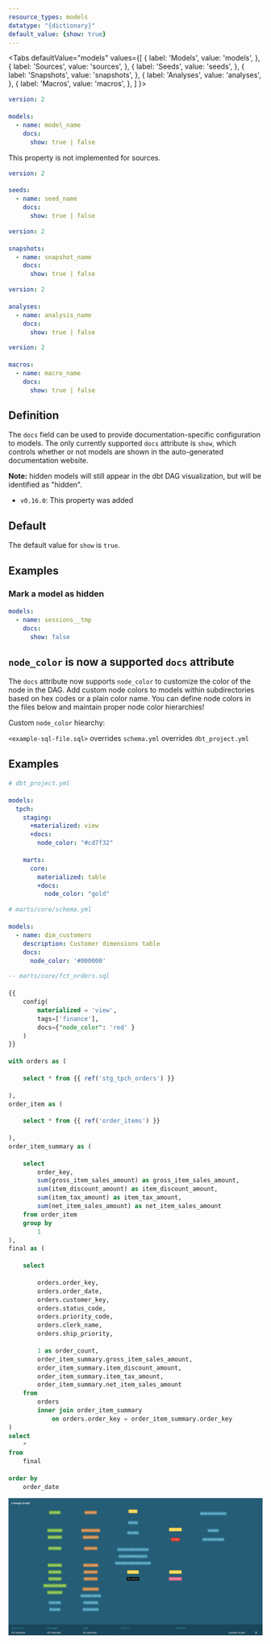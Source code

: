 ```yaml
---
resource_types: models
datatype: "{dictionary}"
default_value: {show: true}
---
```


<Tabs
  defaultValue="models"
  values={[
    { label: 'Models', value: 'models', },
    { label: 'Sources', value: 'sources', },
    { label: 'Seeds', value: 'seeds', },
    { label: 'Snapshots', value: 'snapshots', },
    { label: 'Analyses', value: 'analyses', },
    { label: 'Macros', value: 'macros', },
  ]
}>
<TabItem value="models">

<File name='models/schema.yml'>

```yml
version: 2

models:
  - name: model_name
    docs:
      show: true | false

```

</File>

</TabItem>

<TabItem value="sources">

This property is not implemented for sources.

</TabItem>

<TabItem value="seeds">

<File name='seeds/schema.yml'>

```yml
version: 2

seeds:
  - name: seed_name
    docs:
      show: true | false

```

</File>

</TabItem>

<TabItem value="snapshots">

<File name='snapshots/schema.yml'>

```yml
version: 2

snapshots:
  - name: snapshot_name
    docs:
      show: true | false

```

</File>

</TabItem>

<TabItem value="analyses">

<File name='analysis/schema.yml'>

```yml
version: 2

analyses:
  - name: analysis_name
    docs:
      show: true | false
```

</File>

</TabItem>

<TabItem value="macros">

<!----
To-do: check this
--->

<File name='macros/schema.yml'>

```yml
version: 2

macros:
  - name: macro_name
    docs:
      show: true | false

```

</File>

</TabItem>

</Tabs>

## Definition
The `docs` field can be used to provide documentation-specific configuration to models. The only currently supported `docs` attribute is `show`, which controls whether or not models are shown in the auto-generated documentation website.

**Note:** hidden models will still appear in the dbt DAG visualization, but will be identified as "hidden".

<Changelog>

* `v0.16.0`: This property was added

</Changelog>

## Default
The default value for `show` is `true`.

## Examples
### Mark a model as hidden

```yml
models:
  - name: sessions__tmp
    docs:
      show: false
```
<VersionBlock firstVersion="1.3">

## `node_color` is now a supported `docs` attribute

The `docs` attribute now supports `node_color` to customize the color of the node in the DAG. Add custom node colors to models within subdirectories based on hex codes or a plain color name. You can define node colors in the files below and maintain proper node color hierarchies!

Custom `node_color` hiearchy:

`<example-sql-file.sql>` overrides `schema.yml` overrides `dbt_project.yml`


## Examples

```yml
# dbt_project.yml

models:
  tpch:
    staging:
      +materialized: view
      +docs:
        node_color: "#cd7f32"

    marts:
      core:
        materialized: table
        +docs:
          node_color: "gold"
```

```yml
# marts/core/schema.yml

models:
  - name: dim_customers
    description: Customer dimensions table
    docs:
      node_color: '#000000'
```

```sql
-- marts/core/fct_orders.sql

{{
    config(
        materialized = 'view',
        tags=['finance'],
        docs={"node_color": 'red' }
    )
}}

with orders as (
    
    select * from {{ ref('stg_tpch_orders') }} 

),
order_item as (
    
    select * from {{ ref('order_items') }}

),
order_item_summary as (

    select 
        order_key,
        sum(gross_item_sales_amount) as gross_item_sales_amount,
        sum(item_discount_amount) as item_discount_amount,
        sum(item_tax_amount) as item_tax_amount,
        sum(net_item_sales_amount) as net_item_sales_amount
    from order_item
    group by
        1
),
final as (

    select 

        orders.order_key, 
        orders.order_date,
        orders.customer_key,
        orders.status_code,
        orders.priority_code,
        orders.clerk_name,
        orders.ship_priority,
                
        1 as order_count,                
        order_item_summary.gross_item_sales_amount,
        order_item_summary.item_discount_amount,
        order_item_summary.item_tax_amount,
        order_item_summary.net_item_sales_amount
    from
        orders
        inner join order_item_summary
            on orders.order_key = order_item_summary.order_key
)
select 
    *
from
    final

order by
    order_date

```

![Example](../../../../website/static/img/node_color_example.png)

</VersionBlock>
